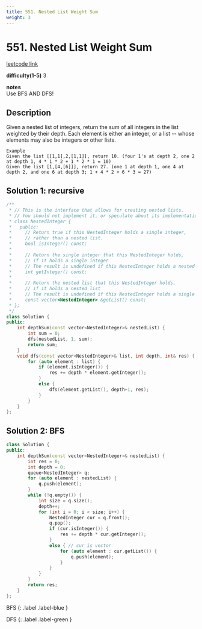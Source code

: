 ```yaml
---
title: 551. Nested List Weight Sum
weight: 3
---
```

# 551. Nested List Weight Sum
[leetcode link](https://leetcode.com/problems/nested-list-weight-sum/submissions/)

**difficulty(1-5)** 
3

**notes**   
Use BFS AND DFS!

## Description
Given a nested list of integers, return the sum of all integers in the list weighted by their depth. 
Each element is either an integer, or a list -- whose elements may also be integers or other lists.
```
Example
Given the list [[1,1],2,[1,1]], return 10. (four 1's at depth 2, one 2 at depth 1, 4 * 1 * 2 + 1 * 2 * 1 = 10)
Given the list [1,[4,[6]]], return 27. (one 1 at depth 1, one 4 at depth 2, and one 6 at depth 3; 1 + 4 * 2 + 6 * 3 = 27)
```
## Solution 1: recursive
```c++
/**
 * // This is the interface that allows for creating nested lists.
 * // You should not implement it, or speculate about its implementation
 * class NestedInteger {
 *   public:
 *     // Return true if this NestedInteger holds a single integer,
 *     // rather than a nested list.
 *     bool isInteger() const;
 *
 *     // Return the single integer that this NestedInteger holds,
 *     // if it holds a single integer
 *     // The result is undefined if this NestedInteger holds a nested list
 *     int getInteger() const;
 *
 *     // Return the nested list that this NestedInteger holds,
 *     // if it holds a nested list
 *     // The result is undefined if this NestedInteger holds a single integer
 *     const vector<NestedInteger> &getList() const;
 * };
 */
class Solution {
public:
    int depthSum(const vector<NestedInteger>& nestedList) {
        int sum = 0;
        dfs(nestedList, 1, sum);
        return sum;
    }
    void dfs(const vector<NestedInteger>& list, int depth, int& res) {
        for (auto element : list) {
            if (element.isInteger()) {
                res += depth * element.getInteger();
            }
            else {
                dfs(element.getList(), depth+1, res);
            }
        }
    }
};
```

## Solution 2: BFS
```c++
class Solution {
public:
    int depthSum(const vector<NestedInteger>& nestedList) {
        int res = 0;
        int depth = 0;
        queue<NestedInteger> q;
        for (auto element : nestedList) {
            q.push(element);
        }
        while (!q.empty()) {
            int size = q.size();
            depth++;
            for (int i = 0; i < size; i++) {
                NestedInteger cur = q.front();
                q.pop();
                if (cur.isInteger()) {
                    res += depth * cur.getInteger();
                }
                else { // cur is vector
                    for (auto element : cur.getList()) {
                        q.push(element);
                    }
                }
            }
        }
        return res;
    }
};
```


BFS
{: .label .label-blue }

DFS
{: .label .label-green }
    